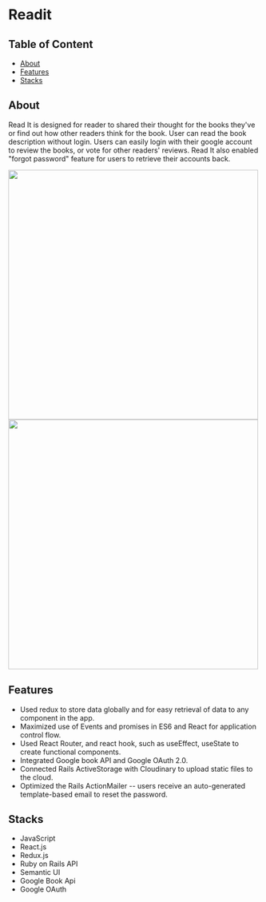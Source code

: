 <h1>Readit</h1>

## Table of Content
<ul>
  <li><a href="#About">About</a></li>
  <li><a href="#Features">Features</a></li>
  <li><a href="#Stacks">Stacks</a></li>
</ul>

## About
<p> 
Read It is designed for reader to shared their thought for the books they've or find out how other readers think for the book. User can read the book description without login. Users can easily login with their google account to review the books, or vote for other readers' reviews. Read It also enabled "forgot password" feature for users to retrieve their accounts back.
</p>

<div>
     <img align="center" width=500px src="src/project3_1.png"/>
     <img align="center" width=500px src="src/project3_2.png"/>
</div>


## Features
  <ul>
      <li>Used redux to store data globally and for easy retrieval of data to any component in the app. </li>
      <li>Maximized use of Events and promises in ES6 and React for application control flow.</li>
      <li>Used React Router, and react hook, such as useEffect, useState  to create functional components.</li>
      <li>Integrated Google book API and Google OAuth 2.0.</li>
      <li>Connected Rails ActiveStorage with Cloudinary to upload static files to the cloud. </li>
      <li>Optimized the Rails ActionMailer -- users receive an auto-generated template-based email to reset the password.</li>
  </ul>
  

## Stacks
  <ul>
    <li>JavaScript</li>
    <li>React.js</li>
    <li>Redux.js</li>
    <li>Ruby on Rails API</li>
    <li>Semantic UI</li>
    <li>Google Book Api</li>
    <li>Google OAuth</li>
  </ul>
  
